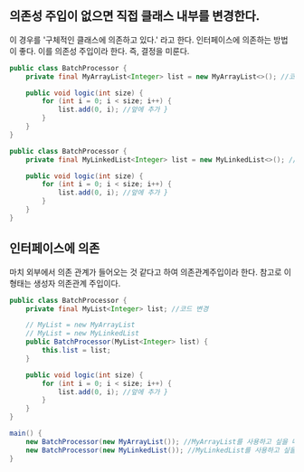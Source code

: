 ## 의존성 주입이 없으면 직접 클래스 내부를 변경한다.

이 경우를 '구체적인 클래스에 의존하고 있다.' 라고 한다. 인터페이스에 의존하는 방법이 좋다. 이를 의존성 주입이라 한다.
즉, 결정을 미룬다.

```java
public class BatchProcessor {
    private final MyArrayList<Integer> list = new MyArrayList<>(); //코드 변경

    public void logic(int size) {
        for (int i = 0; i < size; i++) {
            list.add(0, i); //앞에 추가 }
        }
    }
}

public class BatchProcessor {
    private final MyLinkedList<Integer> list = new MyLinkedList<>(); //코드 변경

    public void logic(int size) {
        for (int i = 0; i < size; i++) {
            list.add(0, i); //앞에 추가 }
        }
    }
}
```

## 인터페이스에 의존

마치 외부에서 의존 관계가 들어오는 것 같다고 하여 의존관계주입이라 한다.
참고로 이 형태는 생성자 의존관계 주입이다.

```java
public class BatchProcessor {
    private final MyList<Integer> list; //코드 변경

    // MyList = new MyArrayList
    // MyList = new MyLinkedList
    public BatchProcessor(MyList<Integer> list) {
        this.list = list;
    }

    public void logic(int size) {
        for (int i = 0; i < size; i++) {
            list.add(0, i); //앞에 추가 }
        }
    }
}
```

```java
main() {
    new BatchProcessor(new MyArrayList()); //MyArrayList를 사용하고 싶을 때
    new BatchProcessor(new MyLinkedList()); //MyLinkedList를 사용하고 싶을 때
}
```

